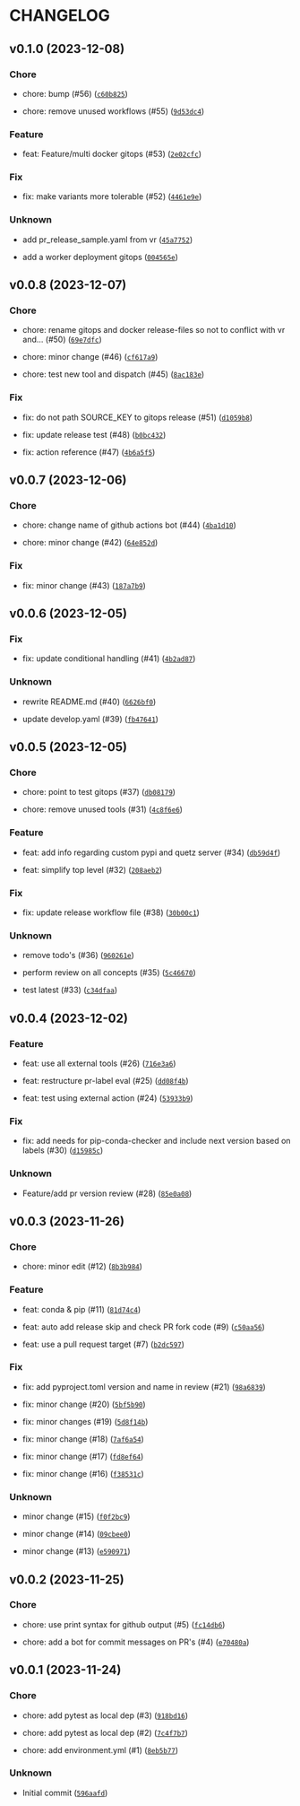 # CHANGELOG



## v0.1.0 (2023-12-08)

### Chore

* chore: bump (#56) ([`c60b825`](https://github.com/ActionTestingX/app-ka-test/commit/c60b825ea63338ea971726e47666057ff5e12470))

* chore: remove unused workflows (#55) ([`9d53dc4`](https://github.com/ActionTestingX/app-ka-test/commit/9d53dc48cbc57c19ab83f30ed5e8a0109740d431))

### Feature

* feat: Feature/multi docker gitops (#53) ([`2e02cfc`](https://github.com/ActionTestingX/app-ka-test/commit/2e02cfc11e9829266f90010dda8dc87acd26f3df))

### Fix

* fix: make variants more tolerable (#52) ([`4461e9e`](https://github.com/ActionTestingX/app-ka-test/commit/4461e9e6ff214c7facdb78c762047e21ded3bf75))

### Unknown

* add pr_release_sample.yaml from vr ([`45a7752`](https://github.com/ActionTestingX/app-ka-test/commit/45a7752f2da7f7b3d007bb11e94628e0f21dfe68))

* add a worker deployment gitops ([`004565e`](https://github.com/ActionTestingX/app-ka-test/commit/004565ed2d8dec740989d4c05fd7214da3d82b2f))


## v0.0.8 (2023-12-07)

### Chore

* chore: rename gitops and docker release-files so not to conflict with vr and… (#50) ([`69e7dfc`](https://github.com/ActionTestingX/app-ka-test/commit/69e7dfc799fc74ccc02ed1fd76d731017c00d47e))

* chore: minor change (#46) ([`cf617a9`](https://github.com/ActionTestingX/app-ka-test/commit/cf617a92b32e516b48694fbb1074d84c7409f7db))

* chore: test new tool and dispatch (#45) ([`8ac183e`](https://github.com/ActionTestingX/app-ka-test/commit/8ac183eae384bb1f7421cbe667ec6ff42f4ed9ad))

### Fix

* fix: do not path SOURCE_KEY to gitops release (#51) ([`d1059b8`](https://github.com/ActionTestingX/app-ka-test/commit/d1059b8fa46a49ddc4d276a1ad6c78c60c5965ea))

* fix: update release test (#48) ([`b0bc432`](https://github.com/ActionTestingX/app-ka-test/commit/b0bc43280b606b1f68145d18af89e59b7b69bbeb))

* fix: action reference (#47) ([`4b6a5f5`](https://github.com/ActionTestingX/app-ka-test/commit/4b6a5f5ede4cc5fe5828793b07c7cede02b78d29))


## v0.0.7 (2023-12-06)

### Chore

* chore: change name of github actions bot (#44) ([`4ba1d10`](https://github.com/ActionTestingX/app-ka-test/commit/4ba1d10bc622b83fe4b81401c543747d34d12e72))

* chore: minor change (#42) ([`64e852d`](https://github.com/ActionTestingX/app-ka-test/commit/64e852d3c09f869dbcf7112e5d55d466566a8fd4))

### Fix

* fix: minor change (#43) ([`187a7b9`](https://github.com/ActionTestingX/app-ka-test/commit/187a7b9683287410ebf40fee261da6cb84d903c3))


## v0.0.6 (2023-12-05)

### Fix

* fix: update conditional handling (#41) ([`4b2ad87`](https://github.com/ActionTestingX/app-ka-test/commit/4b2ad870f4cf0ca8fcc96d8e45abca4eb0c425b9))

### Unknown

* rewrite README.md (#40) ([`6626bf0`](https://github.com/ActionTestingX/app-ka-test/commit/6626bf0441a6f4410d5bf04b492acbfb82861934))

* update develop.yaml (#39) ([`fb47641`](https://github.com/ActionTestingX/app-ka-test/commit/fb4764168726b0508b62257f5a8dc5d6b42a82cc))


## v0.0.5 (2023-12-05)

### Chore

* chore: point to test gitops (#37) ([`db08179`](https://github.com/ActionTestingX/app-ka-test/commit/db08179ce177ba4dcf3389ee8737d9f56aa55870))

* chore: remove unused tools (#31) ([`4c8f6e6`](https://github.com/ActionTestingX/app-ka-test/commit/4c8f6e6bcfeda551c85d75a050cf6494e9723d28))

### Feature

* feat: add info regarding custom pypi and quetz server (#34) ([`db59d4f`](https://github.com/ActionTestingX/app-ka-test/commit/db59d4f32f836c6801c15c7b15808bd9d4895a0e))

* feat: simplify top level (#32) ([`208aeb2`](https://github.com/ActionTestingX/app-ka-test/commit/208aeb229c4b4fadf05fde1f7a1be54037c4573a))

### Fix

* fix: update release workflow file (#38) ([`30b00c1`](https://github.com/ActionTestingX/app-ka-test/commit/30b00c1e8da9dd50444a8c2194dfbecb9b6eb22d))

### Unknown

* remove todo&#39;s (#36) ([`960261e`](https://github.com/ActionTestingX/app-ka-test/commit/960261eb098d99dd278e647e646e7c1c891baef5))

* perform review on all concepts (#35) ([`5c46670`](https://github.com/ActionTestingX/app-ka-test/commit/5c466705fcd58037e306966813de0aee3c2ad6c6))

* test latest (#33) ([`c34dfaa`](https://github.com/ActionTestingX/app-ka-test/commit/c34dfaaa7cb1817a97e8a99f0118b51e9bea2187))


## v0.0.4 (2023-12-02)

### Feature

* feat: use all external tools (#26) ([`716e3a6`](https://github.com/ActionTestingX/app-ka-test/commit/716e3a6bbaadf610990c0b6a1a9cf7ccd8973817))

* feat: restructure pr-label eval (#25) ([`dd08f4b`](https://github.com/ActionTestingX/app-ka-test/commit/dd08f4b131c57f0312472e8842c7998d49822dd0))

* feat: test using external action (#24) ([`53933b9`](https://github.com/ActionTestingX/app-ka-test/commit/53933b9505dc675584f2336fa104327c815c0272))

### Fix

* fix: add needs for pip-conda-checker and include next version based on labels (#30) ([`d15985c`](https://github.com/ActionTestingX/app-ka-test/commit/d15985c317aae0b68f20ecad5ed8abec41c5203d))

### Unknown

* Feature/add pr version review (#28) ([`85e0a08`](https://github.com/ActionTestingX/app-ka-test/commit/85e0a085b021a099f89257443994c7108aa2e0f4))


## v0.0.3 (2023-11-26)

### Chore

* chore: minor edit (#12) ([`8b3b984`](https://github.com/ActionTestingX/app-ka-test/commit/8b3b9846a9cad36f820914702cb23b8112e7d5b5))

### Feature

* feat: conda &amp; pip (#11) ([`81d74c4`](https://github.com/ActionTestingX/app-ka-test/commit/81d74c4e6c1a9c5bfac68784e13dcaf8733068c5))

* feat: auto add release skip and check PR fork code (#9) ([`c50aa56`](https://github.com/ActionTestingX/app-ka-test/commit/c50aa5622f8b9a15542cbee8e6431e72680231d5))

* feat: use a pull request target (#7) ([`b2dc597`](https://github.com/ActionTestingX/app-ka-test/commit/b2dc5979aaa448078cacedad2d24e7bd6ad184df))

### Fix

* fix: add pyproject.toml version and name in review (#21) ([`98a6839`](https://github.com/ActionTestingX/app-ka-test/commit/98a6839dcdcfd6d5fd7c41e3dbd669c652a25397))

* fix: minor change (#20) ([`5bf5b90`](https://github.com/ActionTestingX/app-ka-test/commit/5bf5b90e88b9bd1ee2db44753e6cd7ec2570e835))

* fix: minor changes (#19) ([`5d8f14b`](https://github.com/ActionTestingX/app-ka-test/commit/5d8f14ba22c30e070ec52bafe2d44e5d1ec8600d))

* fix: minor change (#18) ([`7af6a54`](https://github.com/ActionTestingX/app-ka-test/commit/7af6a5481c7e6cbf915e90fc0f3b3eeb4bf22442))

* fix: minor change (#17) ([`fd8ef64`](https://github.com/ActionTestingX/app-ka-test/commit/fd8ef64ee2f11c0bfc87e824bece2e45c5ee3841))

* fix: minor change (#16) ([`f38531c`](https://github.com/ActionTestingX/app-ka-test/commit/f38531cbaa58faec3a625266df092f467fad4208))

### Unknown

* minor change (#15) ([`f0f2bc9`](https://github.com/ActionTestingX/app-ka-test/commit/f0f2bc9bf82b15472493372c7726d13018654d2b))

* minor change (#14) ([`09cbee0`](https://github.com/ActionTestingX/app-ka-test/commit/09cbee0e215bfc8929fe94af7f38ed23bbcfe0e0))

* minor change (#13) ([`e590971`](https://github.com/ActionTestingX/app-ka-test/commit/e59097187ce66581a32002bc2dadba4de45b3080))


## v0.0.2 (2023-11-25)

### Chore

* chore: use print syntax for github output (#5) ([`fc14db6`](https://github.com/ActionTestingX/app-ka-test/commit/fc14db680b17f5909431144b4a9e3f9bbe166562))

* chore: add a bot for commit messages on PR&#39;s (#4) ([`e70480a`](https://github.com/ActionTestingX/app-ka-test/commit/e70480a7e2367a4f5eb5e3d8c4694adca11e5f8c))


## v0.0.1 (2023-11-24)

### Chore

* chore: add pytest as local dep (#3) ([`918bd16`](https://github.com/ActionTestingX/app-ka-test/commit/918bd16ceaaf1417075a267e4edbaa9d6de4043f))

* chore: add pytest as local dep (#2) ([`7c4f7b7`](https://github.com/ActionTestingX/app-ka-test/commit/7c4f7b78622b488376a475e760d93116caef2217))

* chore: add environment.yml (#1) ([`8eb5b77`](https://github.com/ActionTestingX/app-ka-test/commit/8eb5b77fe457e64bff99544454bddcb194990c5d))

### Unknown

* Initial commit ([`596aafd`](https://github.com/ActionTestingX/app-ka-test/commit/596aafd7fb38063b491bf01146e66d2a4fd196ad))
